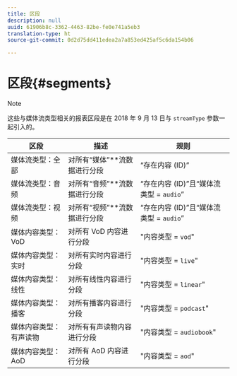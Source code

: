 ```yaml
---
title: 区段
description: null
uuid: 61906b8c-3362-4463-82be-fe0e741a5eb3
translation-type: ht
source-git-commit: 0d2d75dd411edea2a7a853ed425af5c6da154b06

---
```



# 区段{#segments}

>[!NOTE]
>
>这些与媒体流类型相关的报表区段是在 2018 年 9 月 13 日与 `streamType` 参数一起引入的。

| 区段 | 描述 | 规则 |
|---|---|---|
| 媒体流类型：全部 | 对所有“媒体”**&#x200B;流数据进行分段 | “存在内容 (ID)” |
| 媒体流类型：音频 | 对所有“音频”**&#x200B;流数据进行分段 | “存在内容 (ID)”且“媒体流类型 = `audio`” |
| 媒体流类型：视频 | 对所有“视频”**&#x200B;流数据进行分段 | “存在内容 (ID)”且“媒体流类型 = `audio`” |
| 媒体内容类型：VoD | 对所有 VoD 内容进行分段 | "内容类型 = `vod`" |
| 媒体内容类型：实时 | 对所有实时内容进行分段 | "内容类型 = `live`" |
| 媒体内容类型：线性 | 对所有线性内容进行分段 | "内容类型 = `linear`" |
| 媒体内容类型：播客 | 对所有播客内容进行分段 | "内容类型 = `podcast`" |
| 媒体内容类型：有声读物 | 对所有有声读物内容进行分段 | "内容类型 = `audiobook`" |
| 媒体内容类型：AoD | 对所有 AoD 内容进行分段 | "内容类型 = `aod`" |

